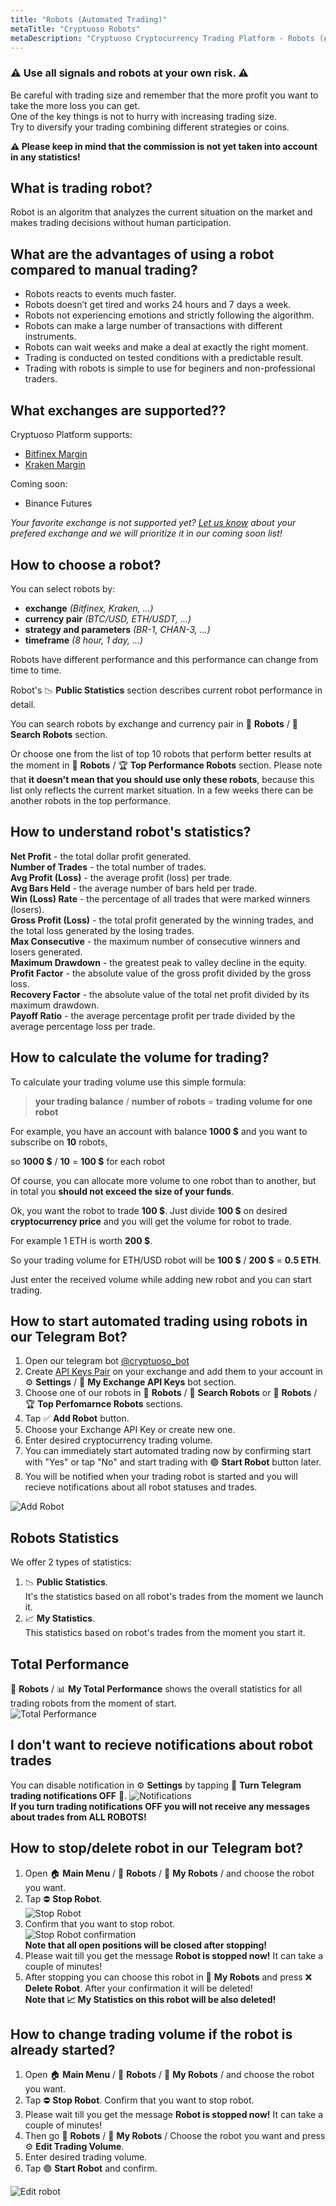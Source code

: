 ```yaml
---
title: "Robots (Automated Trading)"
metaTitle: "Cryptuoso Robots"
metaDescription: "Cryptuoso Cryptocurrency Trading Platform - Robots (Automated Trading)"
---
```


### ⚠️ Use all signals and robots at your own risk. ⚠️

Be careful with trading size and remember that the more profit you want to take the more loss you can get.  
One of the key things is not to hurry with increasing trading size.  
Try to diversify your trading combining different strategies or coins.

**⚠️ Please keep in mind that the commission is not yet taken into account in any statistics!**

## What is trading robot?

Robot is an algoritm that analyzes the current situation on the market and makes trading decisions without human participation.

## What are the advantages of using a robot compared to manual trading?

- Robots reacts to events much faster.
- Robots doesn’t get tired and works 24 hours and 7 days a week.
- Robots not experiencing emotions and strictly following the algorithm.
- Robots can make a large number of transactions with different instruments.
- Robots can wait weeks and make a deal at exactly the right moment.
- Trading is conducted on tested conditions with a predictable result.
- Trading with robots is simple to use for beginers and non-professional traders.

## What exchanges are supported??

Cryptuoso Platform supports:

- [Bitfinex Margin](https://www.bitfinex.com/?refcode=BBRrpRJZ)
- [Kraken Margin](https://r.kraken.com/mqVYO)

Coming soon:

- Binance Futures

_Your favorite exchange is not supported yet? [Let us know](https://t.me/joinchat/ACVS-0zaWVBgAYm8gOKYHA) about your prefered exchange and we will prioritize it in our coming soon list!_

## How to choose a robot?

You can select robots by:

- **exchange** _(Bitfinex, Kraken, ...)_
- **currency pair** _(BTC/USD, ETH/USDT, ...)_
- **strategy and parameters** _(BR-1, CHAN-3, ...)_
- **timeframe** _(8 hour, 1 day, ...)_

Robots have different performance and this performance can change from time to time.

Robot's 📉 **Public Statistics** section describes current robot performance in detail.

You can search robots by exchange and currency pair in 🤖 **Robots** / 🔎 **Search Robots** section.

Or choose one from the list of top 10 robots that perform better results at the moment in 🤖 **Robots** / 🏆 **Top Performance Robots** section.
Please note that **it doesn't mean that you should use only these robots**, because this list only reflects the current market situation. In a few weeks there can be another robots in the top performance.

## How to understand robot's statistics?

**Net Profit** - the total dollar profit generated.  
**Number of Trades** - the total number of trades.  
**Avg Profit (Loss)** - the average profit (loss) per trade.  
**Avg Bars Held** - the average number of bars held per trade.  
**Win (Loss) Rate** - the percentage of all trades that were marked winners (losers).  
**Gross Profit (Loss)** - the total profit generated by the winning trades, and the total loss generated by the losing trades.  
**Max Consecutive** - the maximum number of consecutive winners and losers generated.  
**Maximum Drawdown** - the greatest peak to valley decline in the equity.  
**Profit Factor** - the absolute value of the gross profit divided by the gross loss.  
**Recovery Factor** - the absolute value of the total net profit divided by its maximum drawdown.  
**Payoff Ratio** - the average percentage profit per trade divided by the average percentage loss per trade.

## How to calculate the volume for trading?

To calculate your trading volume use this simple formula:

> **your trading balance** / **number of robots** = **trading volume for one robot**

For example, you have an account with balance **1000 \$** and you want to subscribe on **10** robots,

so **1000 \$** / **10** = **100 \$** for each robot

Of course, you can allocate more volume to one robot than to another, but in total you **should not exceed the size of your funds**.

Ok, you want the robot to trade **100 \$**.
Just divide **100 \$** on desired **cryptocurrency price** and you will get the volume for robot to trade.

For example 1 ETH is worth **200 \$**.

So your trading volume for ETH/USD robot will be
**100 \$** / **200 \$** = **0.5 ETH**.

Just enter the received volume while adding new robot and you can start trading.

## How to start automated trading using robots in our Telegram Bot?

1. Open our telegram bot [@cryptuoso_bot](https://clc.la/cryptuoso_bot_beta)
2. Create [API Keys Pair](./exchange-accounts) on your exchange and add them to your account in ⚙️ **Settings** / 🔐 **My Exchange API Keys** bot section.
3. Choose one of our robots in 🤖 **Robots** / 🔎 **Search Robots** or 🤖 **Robots** / 🏆 **Top Perfomarnce Robots** sections.
4. Tap ✅ **Add Robot** button.
5. Choose your Exchange API Key or create new one.
6. Enter desired cryptocurrency trading volume.
7. You can immediately start automated trading now by confirming start with "Yes" or tap "No" and start trading with 🟢 **Start Robot** button later.
8. You will be notified when your trading robot is started and you will recieve notifications about all robot statuses and trades.

![Add Robot](https://support.cryptuoso.com/add_robot.gif)

## Robots Statistics

We offer 2 types of statistics:

1. 📉 **Public Statistics**.  
   It's the statistics based on all robot's trades from the moment we launch it.
2. 📈 **My Statistics**.  
   This statistics based on robot's trades from the moment you start it.

## Total Performance

🤖 **Robots** / 📊 **My Total Performance** shows the overall statistics for all trading robots from the moment of start.  
![Total Performance](https://support.cryptuoso.com/total_performance.png)

## I don't want to recieve notifications about robot trades

You can disable notification in ⚙️ **Settings** by tapping 🤖 **Turn Telegram trading notifications OFF** 🔕.
![Notifications](https://support.cryptuoso.com/notifications.png)  
**If you turn trading notifications OFF you will not receive any messages about trades from ALL ROBOTS!**

## How to stop/delete robot in our Telegram bot?

1. Open 🏠 **Main Menu** / 🤖 **Robots** / 🤖 **My Robots** / and choose the robot you want.
2. Tap ⛔ **Stop Robot**.  
   ![Stop Robot](https://support.cryptuoso.com/stop_robot.png)
3. Confirm that you want to stop robot.  
   ![Stop Robot confirmation](https://support.cryptuoso.com/confirm_stop.png)  
   **Note that all open positions will be closed after stopping!**
4. Please wait till you get the message **Robot is stopped now!** It can take a couple of minutes!
5. After stopping you can choose this robot in 🤖 **My Robots** and press ❌ **Delete Robot**. After your confirmation it will be deleted!  
   **Note that 📈 My Statistics on this robot will be also deleted!**

## How to change trading volume if the robot is already started?

1. Open 🏠 **Main Menu** / 🤖 **Robots** / 🤖 **My Robots** / and choose the robot you want.
2. Tap ⛔ **Stop Robot**. Confirm that you want to stop robot.
3. Please wait till you get the message **Robot is stopped now!** It can take a couple of minutes!
4. Then go 🤖 **Robots** / 🤖 **My Robots** / Choose the robot you want and press ⚙️ **Edit Trading Volume**.
5. Enter desired trading volume.
6. Tap 🟢 **Start Robot** and confirm.

![Edit robot](https://support.cryptuoso.com/change_robot.gif)
